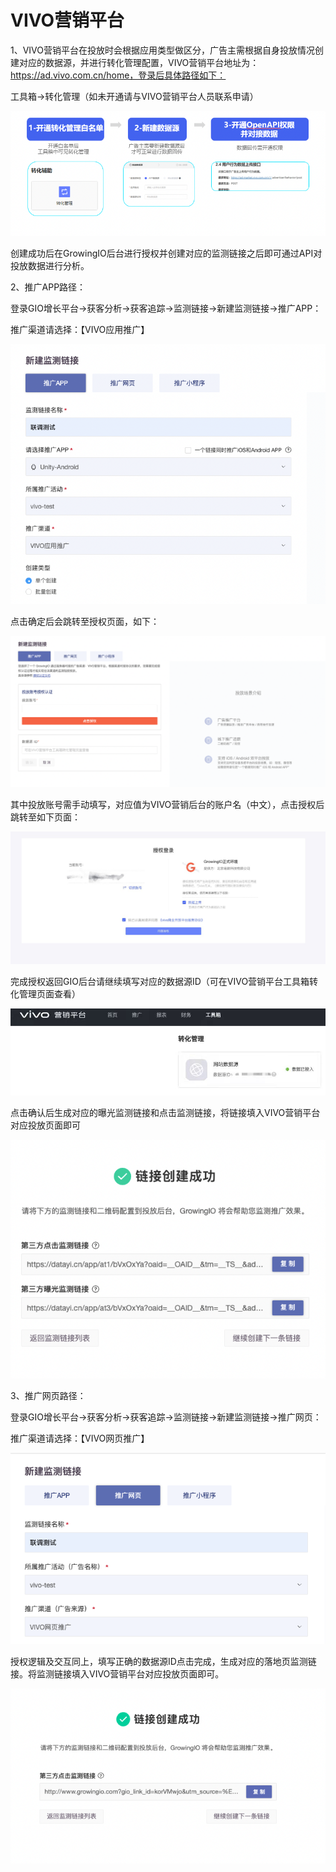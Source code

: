 # VIVO营销平台

1、VIVO营销平台在投放时会根据应用类型做区分，广告主需根据自身投放情况创建对应的数据源，并进行转化管理配置，VIVO营销平台地址为：https://ad.vivo.com.cn/home，登录后具体路径如下：

工具箱→转化管理（如未开通请与VIVO营销平台人员联系申请）

![](<../../../.gitbook/assets/1 (1).png>)

&#x20;创建成功后在GrowingIO后台进行授权并创建对应的监测链接之后即可通过API对投放数据进行分析。 &#x20;



2、推广APP路径：

&#x20;    登录GIO增长平台→获客分析→获客追踪→监测链接→新建监测链接→推广APP：

&#x20;    推广渠道请选择：【VIVO应用推广】

![](../../../.gitbook/assets/7.png)

点击确定后会跳转至授权页面，如下：

![](../../../.gitbook/assets/3.png)

其中投放账号需手动填写，对应值为VIVO营销后台的账户名（中文），点击授权后跳转至如下页面：

![](../../../.gitbook/assets/20220224-195756.jpg)

完成授权返回GIO后台请继续填写对应的数据源ID（可在VIVO营销平台工具箱转化管理页面查看）

![](../../../.gitbook/assets/4.png)

点击确认后生成对应的曝光监测链接和点击监测链接，将链接填入VIVO营销平台对应投放页面即可

![](../../../.gitbook/assets/5.png)

3、推广网页路径：

&#x20;    登录GIO增长平台→获客分析→获客追踪→监测链接→新建监测链接→推广网页：

&#x20;    推广渠道请选择：【VIVO网页推广】

![](../../../.gitbook/assets/8.png)

授权逻辑及交互同上，填写正确的数据源ID点击完成，生成对应的落地页监测链接。将监测链接填入VIVO营销平台对应投放页面即可。

&#x20;

![](../../../.gitbook/assets/6.png)
